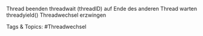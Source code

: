 Thread beenden
threadwait (threadID)
auf Ende des anderen Thread warten
threadyield()
Threadwechsel erzwingen

   Tags & Topics:
   #Threadwechsel